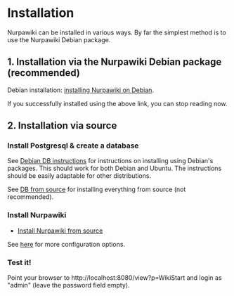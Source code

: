 Installation
============

Nurpawiki can be installed in various ways.  By far the simplest
method is to use the Nurpawiki Debian package.

## 1. Installation via the Nurpawiki Debian package (recommended)

Debian installation: [installing Nurpawiki on
Debian](NurpawikiDebianInstallation.md).

If you successfully installed using the above link, you can stop
reading now.

## 2. Installation via source

### Install Postgresql & create a database

See [Debian DB instructions](DatabaseInstallationDebian.md) for
instructions on installing using Debian's packages.  This should work
for both Debian and Ubuntu.  The instructions should be easily
adaptable for other distributions.

See [DB from source](DatabaseInstallation.md) for installing
everything from source (not recommended).

### Install Nurpawiki

 * [Install Nurpawiki from source](NurpawikiSourceInstallation.md)

See [here](SiteConfiguration.md) for more configuration options.

### Test it!

Point your browser to http://localhost:8080/view?p=WikiStart and login
as "admin" (leave the password field empty).
